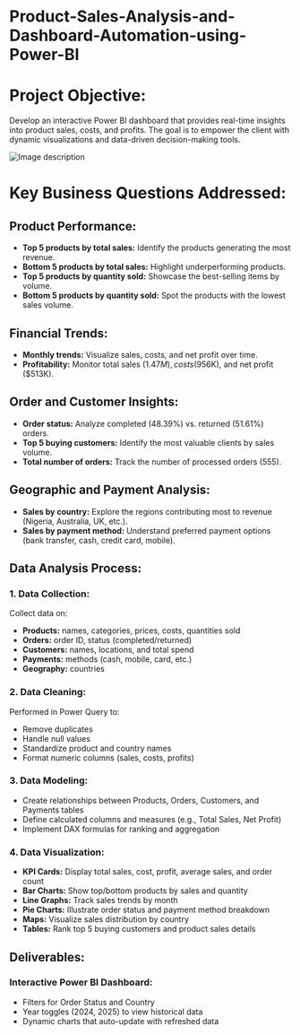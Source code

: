 # Product-Sales-Analysis-and-Dashboard-Automation-using-Power-BI
# Project Objective:
Develop an interactive Power BI dashboard that provides real-time insights into product sales, costs, and profits. The goal is to empower the client with dynamic visualizations and data-driven decision-making tools.

![Image description](https://i.postimg.cc/BQMGL3Zx/Screenshot-from-2025-03-01-14-32-00.png)


# Key Business Questions Addressed:
## Product Performance:

- **Top 5 products by total sales:** Identify the products generating the most revenue.
- **Bottom 5 products by total sales:** Highlight underperforming products.
- **Top 5 products by quantity sold:** Showcase the best-selling items by volume.
- **Bottom 5 products by quantity sold:** Spot the products with the lowest sales volume.
## Financial Trends:

- **Monthly trends:** Visualize sales, costs, and net profit over time.
- **Profitability:** Monitor total sales ($1.47M), costs ($956K), and net profit ($513K).
## Order and Customer Insights:

- **Order status:** Analyze completed (48.39%) vs. returned (51.61%) orders.
- **Top 5 buying customers:** Identify the most valuable clients by sales volume.
- **Total number of orders:** Track the number of processed orders (555).
## Geographic and Payment Analysis:

- **Sales by country:** Explore the regions contributing most to revenue (Nigeria, Australia, UK, etc.).
- **Sales by payment method:** Understand preferred payment options (bank transfer, cash, credit card, mobile).
## Data Analysis Process:
### 1. Data Collection:
Collect data on:

- **Products:** names, categories, prices, costs, quantities sold
- **Orders:** order ID, status (completed/returned)
- **Customers:** names, locations, and total spend
- **Payments:** methods (cash, mobile, card, etc.)
- **Geography:** countries
### 2. Data Cleaning:
Performed in Power Query to:

- Remove duplicates
- Handle null values
- Standardize product and country names
- Format numeric columns (sales, costs, profits)
### 3. Data Modeling:
- Create relationships between Products, Orders, Customers, and Payments tables
- Define calculated columns and measures (e.g., Total Sales, Net Profit)
- Implement DAX formulas for ranking and aggregation
### 4. Data Visualization:
- **KPI Cards:** Display total sales, cost, profit, average sales, and order count
- **Bar Charts:** Show top/bottom products by sales and quantity
- **Line Graphs:** Track sales trends by month
- **Pie Charts:** Illustrate order status and payment method breakdown
- **Maps:** Visualize sales distribution by country
- **Tables:** Rank top 5 buying customers and product sales details
## Deliverables:
### Interactive Power BI Dashboard:

- Filters for Order Status and Country
- Year toggles (2024, 2025) to view historical data
- Dynamic charts that auto-update with refreshed data
